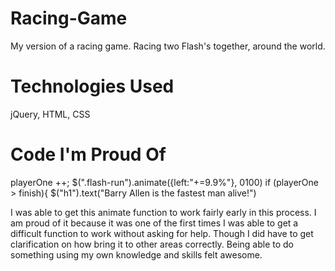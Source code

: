 # Racing-Game
My version of a racing game. Racing two Flash's together, around the world.

# Technologies Used
jQuery, HTML, CSS

# Code I'm Proud Of
playerOne ++;
$(".flash-run").animate({left:"+=9.9%"}, 0100)
if (playerOne > finish){
  $("h1").text("Barry Allen is the fastest man alive!")

I was able to get this animate function to work fairly early in this process. I am
proud of it because it was one of the first times I was able to get a difficult function to work
without asking for help. Though I did have to get clarification on how bring it to other areas
correctly. Being able to do something using my own knowledge and skills felt awesome.
